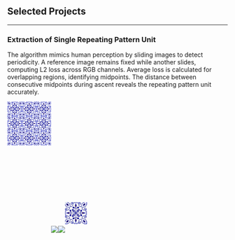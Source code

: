 ## Selected Projects

---

### Extraction of Single Repeating Pattern Unit

The algorithm mimics human perception by sliding images to detect periodicity. A reference image remains fixed while another slides, computing L2 loss across RGB channels. Average loss is calculated for overlapping regions, identifying midpoints. The distance between consecutive midpoints during ascent reveals the repeating pattern unit accurately.

<!--<img src="images/rp3.jpg" width="100"><img src="images/rp3_anim_left_to_right.gif" width="150"><img src="images/rp3_anim_top_to_bottom.gif" width="150"><img src="images/rp3_pattern.jpg" width="50">-->

<img src="images/rp3.jpg" alt="First Image" style="width: 100px; height: auto; margin: auto; padding-bottom: 200px;"><img src="images/rp3_anim_left_to_right.gif" style="width: 150px; height: auto;"><img src="images/rp3_anim_top_to_bottom.gif" style="width: 150px; height: auto;"><img src="images/rp3_pattern.jpg" alt="Last Image" style="width: 50px; height: auto; margin: auto; padding-bottom: 20px;">







